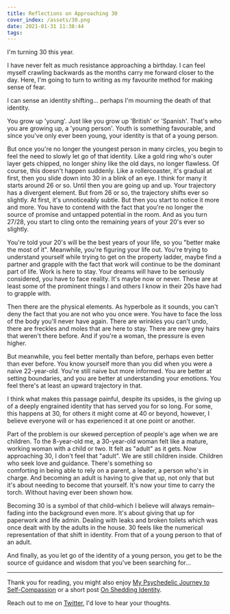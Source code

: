 ```yaml
---
title: Reflections on Approaching 30
cover_index: /assets/30.png
date: 2021-01-31 11:38:44
tags:
---
```


I'm turning 30 this year. 

I have never felt as much resistance approaching a birthday. I can feel myself crawling backwards as the months carry me forward closer to the day. Here, I'm going to turn to writing as my favourite method for making sense of fear.

I can sense an identity shifting... perhaps I'm mourning the death of that identity.

You grow up 'young'. Just like you grow up 'British' or 'Spanish'. That's who you are growing up, a 'young person'. Youth is something favourable, and since you've only ever been young, your identity is that of a young person. 

But once you're no longer the youngest person in many circles, you begin to feel the need to slowly let go of that identity. Like a gold ring who's outer layer gets chipped, no longer shiny like the old days, no longer flawless. Of course, this doesn't happen suddenly. Like a rollercoaster, it's gradual at first, then you slide down into 30 in a blink of an eye. I think for many it starts around 26 or so. Until then you are going up and up. Your trajectory has a divergent element. But from 26 or so, the trajectory shifts ever so slightly. At first, it's unnoticeably subtle. But then you start to notice it more and more. You have to contend with the fact that you're no longer the source of promise and untapped potential in the room. And as you turn 27/28, you start to cling onto the remaining years of your 20's ever so slightly. 

You're told your 20's will be the best years of your life, so you "better make the most of it". Meanwhile, you're figuring your life out. You're trying to understand yourself while trying to get on the property ladder, maybe find a partner and grapple with the fact that work will continue to be the dominant part of life. Work is here to stay. Your dreams will have to be seriously considered, you have to face reality. It's maybe now or never. These are at least some of the prominent things I and others I know in their 20s have had to grapple with.

Then there are the physical elements. As hyperbole as it sounds, you can't deny the fact that you are not who you once were. You have to face the loss of the body you'll never have again. There are wrinkles you can't undo, there are freckles and moles that are here to stay. There are new grey hairs that weren't there before. And if you're a woman, the pressure is even higher.

But meanwhile, you feel better mentally than before, perhaps even better than ever before. You know yourself more than you did when you were a naive 22-year-old. You're still naive but more informed. You are better at setting boundaries, and you are better at understanding your emotions. You feel there's at least an upward trajectory in that. 

I think what makes this passage painful, despite its upsides, is the giving up of a deeply engrained identity that has served you for so long. For some, this happens at 30, for others it might come at 40 or beyond, however, I believe everyone will or has experienced it at one point or another. 

Part of the problem is our skewed perception of people's age when we are children. To the 8-year-old me, a 30-year-old woman felt like a mature, working woman with a child or two. It felt as "adult" as it gets. Now approaching 30, I don't feel that "adult". We are still children inside. Children who seek love and guidance. There's something so comforting in being able to rely on a parent, a leader, a person who's in charge. And becoming an adult is having to give that up, not only that but it's about needing to become that yourself. It's now your time to carry the torch. Without having ever been shown how. 

Becoming 30 is a symbol of that child–which I believe will always remain–fading into the background even more. It's about giving that up for paperwork and life admin. Dealing with leaks and broken toilets which was once dealt with by the adults in the house. 30 feels like the numerical representation of that shift in identity. From that of a young person to that of an adult.

And finally, as you let go of the identity of a young person, you get to be the source of guidance and wisdom that you've been searching for...

<!-- <h1 style="font-size: 1.6em;">Further reflections</h1>

I spent January grappling with these fears, and while I still have a few more months to go, I feel ok now. There's still some residual resistance, and maybe even some shame, but writing has been healing. It's allowed me to understand where my resistance was coming from and why I was finding this passage so challenging.

I'm now ready. I'm excited for the next decade of my life...

But I'm not going to say "30 is the new 20", that would be falling into the same trap again. The trap of internalising the identity of a young person. We can feel youthful without taking on an identity.

Let this be a reminder to enjoy what each year has to teach us. -->

---
Thank you for reading, you might also enjoy [My Psychedelic Journey to Self-Compassion](/self-compassion) or a short post [On Shedding Identity](/identity).

Reach out to me on [Twitter](https://twitter.com/neats29), I'd love to hear your thoughts.